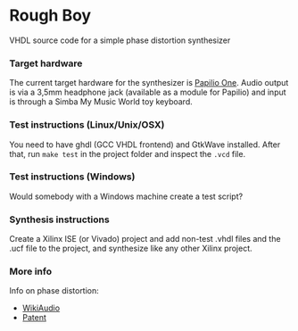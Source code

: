 # Rough Boy
VHDL source code for a simple phase distortion synthesizer

### Target hardware
The current target hardware for the synthesizer is [Papilio One](http://papilio.cc/).
Audio output is via a 3,5mm headphone jack (available as a module for Papilio) and
input is through a Simba My Music World toy keyboard.

### Test instructions (Linux/Unix/OSX)
You need to have ghdl (GCC VHDL frontend) and GtkWave installed. After that,
run `make test` in the project folder and inspect the `.vcd` file.

### Test instructions (Windows)
Would somebody with a Windows machine create a test script?

### Synthesis instructions
Create a Xilinx ISE (or Vivado) project and add non-test .vhdl files and the .ucf file
to the project, and synthesize like any other Xilinx project.

### More info
Info on phase distortion:

 * [WikiAudio](http://en.wikiaudio.org/Phase_distortion_synthesis)
 * [Patent](http://pdfpiw.uspto.gov/.piw?docid=04658691&PageNum=1&IDKey=EB1A4353946E&HomeUrl=http://patft.uspto.gov/netacgi/nph-Parser?Sect1=PTO1%2526Sect2=HITOFF%2526d=PALL%2526p=1%2526u=%25252Fnetahtml%25252FPTO%25252Fsrchnum.htm%2526r=1%2526f=G%2526l=50%2526s1=4658691.PN.%2526OS=PN/4658691%2526RS=PN/4658691)
